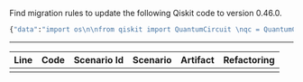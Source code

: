 Find migration rules to update the following Qiskit code to version 0.46.0.

```python
{"data":"import os\n\nfrom qiskit import QuantumCircuit \nqc = QuantumCircuit(2, 2)\nqc.h(0)\nqc.cx(0, 1)\nqc.measure(0, 0)\nqc.measure(1, 1)\n\nfrom qiskit import Aer\nbackend = Aer.get_backend('aer_simulator')\n\nfrom utils import getJob\nfrom datetime import datetime\njob = getJob(qc, backend, 1000).result().get_counts(qc)\n\nimport matplotlib.pyplot as plt\nqc.draw(output='mpl')\nplt.show()"}
```

---


| Line | Code | Scenario Id | Scenario | Artifact | Refactoring |
| :--: | :--- | :---------: | :------- | :------- | :---------- |
|     |     |             |          |          |             |